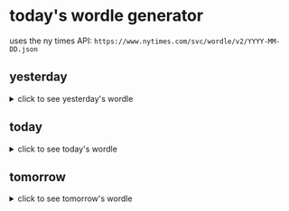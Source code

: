 # today's wordle generator

uses the ny times API: `https://www.nytimes.com/svc/wordle/v2/YYYY-MM-DD.json`

## yesterday

<details>
    <summary>click to see yesterday's wordle</summary>

    coven

</details>

## today

<details>
    <summary>click to see today's wordle</summary>

    quill

</details>

## tomorrow

<details>
    <summary>click to see tomorrow's wordle</summary>

    mouth

</details>
